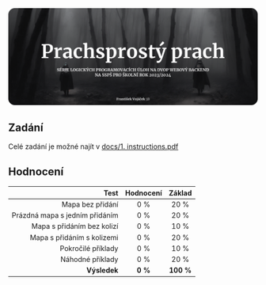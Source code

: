 <div align="center">
    <img src="design/banner/prachsprosty prach banner.svg" alt="Prachsprostý prach - Série logických programovacích úloh na DVOP Webový backend na SSPŠ pro školní rok 2023/2024"/>
</div>


## Zadání
Celé zadání je možné najít v [docs/1. instructions.pdf](docs/1.%20instructions.pdf "GitHub")

## Hodnocení

| Test                              | Hodnocení | Základ	|
| -:								| :-:		| :-:		|
| Mapa bez přidání					| 0 %		| 20 %		|
| Prázdná mapa s jedním přidáním	| 0 %		| 20 %		|
| Mapa s přidáním bez kolizí		| 0 %		| 10 %		|
| Mapa s přidáním s kolizemi		| 0 %		| 20 %		|
| Pokročilé příklady				| 0 %		| 10 %		|
| Náhodné příklady					| 0 %		| 20 %		|
| **Výsledek**						| **0 %**	| **100 %** |
